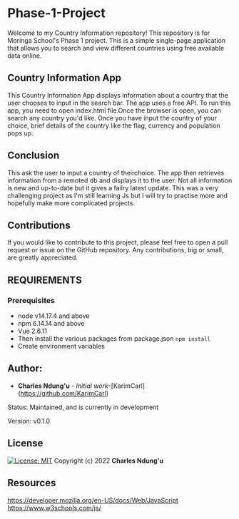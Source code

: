 # Phase-1-Project

Welcome to my Country Information repository! This repository is for Moringa School's Phase 1 project. This is a simple single-page application that allows you to search and view different countries using free available data online.

## Country Information App

This Country Information App displays information about a country that the user chooses to input in the search bar.
The app uses a free API.
To run this app, you need to open index.html file.Once the browser is open, you can search any country you'd like. 
Once you have input the country of your choice, brief details of the country like the flag, currency and population pops up.


## Conclusion
This ask the user to input a country of theirchoice. The app then retrieves information from a remoted db and displays it to the user. Not all information is new and up-to-date but it gives a failry latest update. This was a very challenging project as I'm still learning Js but I will try to practise more and hopefully make more complicated projects.

## Contributions
If you would like to contribute to this project, please feel free to open a pull request or issue on the GitHub repository. Any contributions, big or small, are greatly appreciated.


## REQUIREMENTS
### Prerequisites
* node v14.17.4 and above
* npm 6.14.14 and above
* Vue 2.6.11
* Then install the various packages from package.json `npm install`
* Create environment variables

## Author: 
* **Charles Ndung'u** - *Initial work*-[KarimCarl] (https://github.com/KarimCarl)


Status:  Maintained, and is currently in development

Version:
    v0.1.0


## License
[![License: MIT](https://img.shields.io/badge/License-MIT-yellow.svg)](https://opensource.org/licenses/MIT)
Copyright (c) 2022 **Charles Ndung'u**


## Resources

https://developer.mozilla.org/en-US/docs/Web/JavaScript
https://www.w3schools.com/js/

